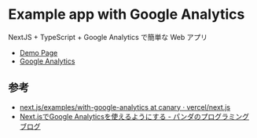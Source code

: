# Example app with Google Analytics

NextJS + TypeScript + Google Analytics で簡単な Web アプリ

- [Demo Page](https://peinan-nextjs-with-google-analytics.vercel.app/)
- [Google Analytics](https://analytics.google.com/analytics/web)

## 参考

- [next.js/examples/with-google-analytics at canary · vercel/next.js](https://github.com/vercel/next.js/tree/canary/examples/with-google-analytics)
- [Next.jsでGoogle Analyticsを使えるようにする - パンダのプログラミングブログ](https://panda-program.com/posts/nextjs-google-analytics#_documentjsx%E3%81%ABga%E3%81%AE%E3%82%B9%E3%82%AF%E3%83%AA%E3%83%97%E3%83%88%E3%82%92%E6%9B%B8%E3%81%8D%E8%BE%BC%E3%82%80)
